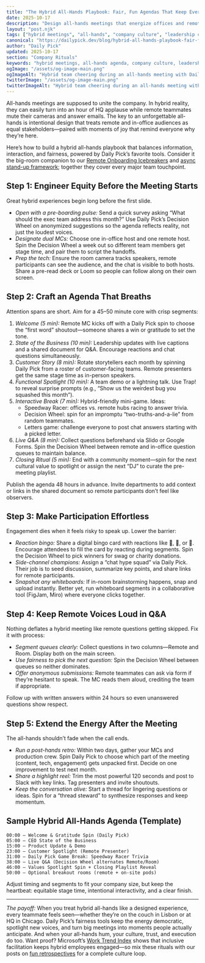 ```yaml
---
title: "The Hybrid All-Hands Playbook: Fair, Fun Agendas That Keep Every Voice Engaged"
date: 2025-10-17
description: "Design all-hands meetings that energize offices and remote hubs alike. Explore agenda templates, fairness tactics, and Daily Pick-powered moments that keep hybrid teams listening, sharing, and celebrating together."
layout: "post.njk"
tags: ["hybrid meetings", "all-hands", "company culture", "leadership communication", "employee engagement", "meeting design"]
canonical: "https://dailypick.dev/blog/hybrid-all-hands-playbook-fair-fun-agendas-that-keep-teams-engaged/"
author: "Daily Pick"
updated: 2025-10-17
section: "Company Rituals"
keywords: "hybrid meetings, all-hands agenda, company culture, leadership communication, employee engagement, meeting design"
ogImage: "/assets/og-image-main.png"
ogImageAlt: "Hybrid team cheering during an all-hands meeting with Daily Pick on the big screen"
twitterImage: "/assets/og-image-main.png"
twitterImageAlt: "Hybrid team cheering during an all-hands meeting with Daily Pick on the big screen"
---
```


All-hands meetings are supposed to unite the company. In hybrid reality, they can easily turn into an hour of HQ applause while remote teammates mute their cameras and answer emails. The key to an unforgettable all-hands is intentional design that treats remote and in-office audiences as equal stakeholders—paired with moments of joy that remind everyone why they’re here.

Here’s how to build a hybrid all-hands playbook that balances information, interaction, and fairness, powered by Daily Pick’s favorite tools. Consider it the big-room companion to our [Remote Onboarding Icebreakers](/blog/remote-onboarding-icebreakers-your-new-hires-will-love/) and [async stand-up framework](/blog/supercharge-async-standups-with-slack-and-daily-pick/); together they cover every major team touchpoint.

## Step 1: Engineer Equity Before the Meeting Starts

Great hybrid experiences begin long before the first slide.

- *Open with a pre-boarding pulse:* Send a quick survey asking “What should the exec team address this month?” Use Daily Pick’s Decision Wheel on anonymized suggestions so the agenda reflects reality, not just the loudest voices.
- *Designate dual MCs:* Choose one in-office host and one remote host. Spin the Decision Wheel a week out so different team members get stage time, and pair them to script the handoffs.
- *Prep the tech:* Ensure the room camera tracks speakers, remote participants can see the audience, and the chat is visible to both hosts. Share a pre-read deck or Loom so people can follow along on their own screen.

## Step 2: Craft an Agenda That Breaths

Attention spans are short. Aim for a 45–50 minute core with crisp segments:

1. *Welcome (5 min):* Remote MC kicks off with a Daily Pick spin to choose the “first word” shoutout—someone shares a win or gratitude to set the tone.
2. *State of the Business (10 min):* Leadership updates with live captions and a shared document for Q&A. Encourage reactions and chat questions simultaneously.
3. *Customer Story (8 min):* Rotate storytellers each month by spinning Daily Pick from a roster of customer-facing teams. Remote presenters get the same stage time as in-person speakers.
4. *Functional Spotlight (10 min):* A team demo or a lightning talk. Use Trap! to reveal surprise prompts (e.g., “Show us the weirdest bug you squashed this month”).
5. *Interactive Break (7 min):* Hybrid-friendly mini-game. Ideas:
   - Speedway Racer: offices vs. remote hubs racing to answer trivia.
   - Decision Wheel: spin for an impromptu “two-truths-and-a-lie” from random teammates.
   - Letters game: challenge everyone to post chat answers starting with a picked letter.
6. *Live Q&A (8 min):* Collect questions beforehand via Slido or Google Forms. Spin the Decision Wheel between remote and in-office question queues to maintain balance.
7. *Closing Ritual (5 min):* End with a community moment—spin for the next cultural value to spotlight or assign the next “DJ” to curate the pre-meeting playlist.

Publish the agenda 48 hours in advance. Invite departments to add context or links in the shared document so remote participants don’t feel like observers.

## Step 3: Make Participation Effortless

Engagement dies when it feels risky to speak up. Lower the barrier:

- *Reaction bingo:* Share a digital bingo card with reactions like 🎉, 👀, or 🤔. Encourage attendees to fill the card by reacting during segments. Spin the Decision Wheel to pick winners for swag or charity donations.
- *Side-channel champions:* Assign a “chat hype squad” via Daily Pick. Their job is to seed discussion, summarize key points, and share links for remote participants.
- *Snapshot any whiteboards:* If in-room brainstorming happens, snap and upload instantly. Better yet, run whiteboard segments in a collaborative tool (FigJam, Miro) where everyone clicks together.

## Step 4: Keep Remote Voices Loud in Q&A

Nothing deflates a hybrid meeting like remote questions getting skipped. Fix it with process:

- *Segment queues clearly:* Collect questions in two columns—Remote and Room. Display both on the main screen.
- *Use fairness to pick the next question:* Spin the Decision Wheel between queues so neither dominates.
- *Offer anonymous submissions:* Remote teammates can ask via form if they’re hesitant to speak. The MC reads them aloud, crediting the team if appropriate.

Follow up with written answers within 24 hours so even unanswered questions show respect.

## Step 5: Extend the Energy After the Meeting

The all-hands shouldn’t fade when the call ends.

- *Run a post-hands retro:* Within two days, gather your MCs and production crew. Spin Daily Pick to choose which part of the meeting (content, tech, engagement) gets unpacked first. Decide on one improvement to test next month.
- *Share a highlight reel:* Trim the most powerful 120 seconds and post to Slack with key links. Tag presenters and invite shoutouts.
- *Keep the conversation alive:* Start a thread for lingering questions or ideas. Spin for a “thread steward” to synthesize responses and keep momentum.

## Sample Hybrid All-Hands Agenda (Template)

```
00:00 – Welcome & Gratitude Spin (Daily Pick)
05:00 – CEO State of the Business
15:00 – Product Update & Demo
23:00 – Customer Spotlight (Remote Presenter)
31:00 – Daily Pick Game Break: Speedway Racer Trivia
38:00 – Live Q&A (Decision Wheel alternates Remote/Room)
46:00 – Values Spotlight Spin + Closing Playlist Reveal
50:00 – Optional breakout rooms (remote + on-site pods)
```

Adjust timing and segments to fit your company size, but keep the heartbeat: equitable stage time, intentional interactivity, and a clear finish.

---

*The payoff:* When you treat hybrid all-hands like a designed experience, every teammate feels seen—whether they’re on the couch in Lisbon or at HQ in Chicago. Daily Pick’s fairness tools keep the energy democratic, spotlight new voices, and turn big meetings into moments people actually anticipate. And when your all-hands hum, your culture, trust, and execution do too. Want proof? Microsoft’s [Work Trend Index](https://www.microsoft.com/en-us/worklab/work-trend-index/hybrid-work) shows that inclusive facilitation keeps hybrid employees engaged—so mix these rituals with our posts on [fun retrospectives](/blog/level-up-your-team-retrospectives-fun-fair-activities-to-boost-engagement/) for a complete culture loop.
